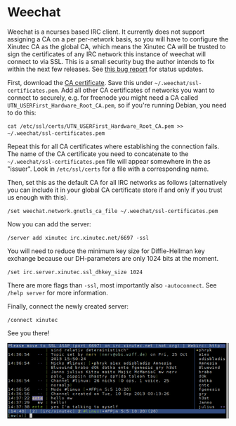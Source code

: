Weechat
=======

Weechat is a ncurses based IRC client. It currently does not support assigning
a CA on a per per-network basis, so you will have to configure the Xinutec CA
as the global CA, which means the Xinutec CA will be trusted to sign the
certificates of any IRC network this instance of weechat will connect to via
SSL. This is a small security bug the author intends to fix within the next few
releases. See [this bug report](https://savannah.nongnu.org/task/?11357) for
status updates.

First, download the [CA certificate](../ca.crt). Save this under
`~/.weechat/ssl-certificates.pem`. Add all other CA certificates of networks
you want to connect to securely, e.g. for freenode you might need a CA called
`UTN_USERFirst_Hardware_Root_CA.pem`, so if you're running Debian, you need to
do this:

	cat /etc/ssl/certs/UTN_USERFirst_Hardware_Root_CA.pem >> ~/.weechat/ssl-certificates.pem 

Repeat this for all CA certificates where establishing the connection fails.
The name of the CA certificate you need to concatenate to the
`~/.weechat/ssl-certificates.pem` file will appear somewhere in the as
"issuer". Look in `/etc/ssl/certs` for a file with a corresponding name.

Then, set this as the default CA for all IRC networks as follows (alternatively
you can include it in your global CA certificate store if and only if you trust
us enough with this).

	/set weechat.network.gnutls_ca_file ~/.weechat/ssl-certificates.pem

Now you can add the server:

	/server add xinutec irc.xinutec.net/6697 -ssl

You will need to reduce the minimum key size for Diffie-Hellman key exchange
because our DH-parameters are only 1024 bits at the moment.

	/set irc.server.xinutec.ssl_dhkey_size 1024

There are more flags than `-ssl`, most importantly also `-autoconnect`. See
`/help server` for more information.

Finally, connect the newly created server:

	/connect xinutec

See you there!

![Obligatory screenshot](screenshots/weechat1.png)
